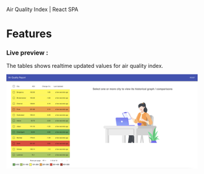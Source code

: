 Air Quality Index | React SPA 

# Features
### Live preview :

The tables shows realtime updated values for air quality index. 

![Welcome Image Sreen](https://github.com/vineetvk01/AQI/blob/main/welcome.png?raw=true)
